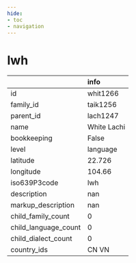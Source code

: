 ```yaml
---
hide:
- toc
- navigation
---
```

# lwh
|                      | info        |
|:---------------------|:------------|
| id                   | whit1266    |
| family_id            | taik1256    |
| parent_id            | lach1247    |
| name                 | White Lachi |
| bookkeeping          | False       |
| level                | language    |
| latitude             | 22.726      |
| longitude            | 104.66      |
| iso639P3code         | lwh         |
| description          | nan         |
| markup_description   | nan         |
| child_family_count   | 0           |
| child_language_count | 0           |
| child_dialect_count  | 0           |
| country_ids          | CN VN       |